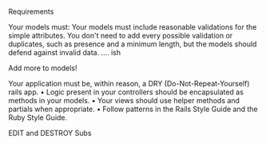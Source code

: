 Requirements

Your models must:
Your models must include reasonable validations for the simple attributes. You don't need to add every possible validation or duplicates, such as presence and a minimum length, but the models should defend against invalid data.
.... ish

Add more to models!



Your application must be, within reason, a DRY (Do-Not-Repeat-Yourself) rails app.
• Logic present in your controllers should be encapsulated as methods in your models.
• Your views should use helper methods and partials when appropriate.
• Follow patterns in the Rails Style Guide and the Ruby Style Guide.



EDIT and DESTROY Subs